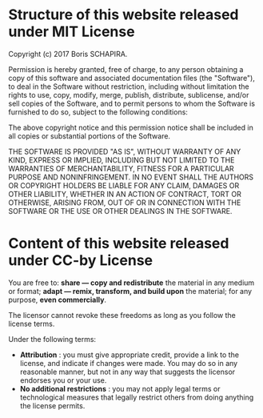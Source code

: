 <!-- @format -->

# Structure of this website released under MIT License

Copyright (c) 2017 Boris SCHAPIRA.

Permission is hereby granted, free of charge, to any person obtaining a copy of
this software and associated documentation files (the "Software"), to deal in
the Software without restriction, including without limitation the rights to
use, copy, modify, merge, publish, distribute, sublicense, and/or sell copies of
the Software, and to permit persons to whom the Software is furnished to do so,
subject to the following conditions:

The above copyright notice and this permission notice shall be included in all
copies or substantial portions of the Software.

THE SOFTWARE IS PROVIDED "AS IS", WITHOUT WARRANTY OF ANY KIND, EXPRESS OR
IMPLIED, INCLUDING BUT NOT LIMITED TO THE WARRANTIES OF MERCHANTABILITY, FITNESS
FOR A PARTICULAR PURPOSE AND NONINFRINGEMENT. IN NO EVENT SHALL THE AUTHORS OR
COPYRIGHT HOLDERS BE LIABLE FOR ANY CLAIM, DAMAGES OR OTHER LIABILITY, WHETHER
IN AN ACTION OF CONTRACT, TORT OR OTHERWISE, ARISING FROM, OUT OF OR IN
CONNECTION WITH THE SOFTWARE OR THE USE OR OTHER DEALINGS IN THE SOFTWARE.

# Content of this website released under CC-by License

You are free to: **share — copy and redistribute** the material in any medium or
format; **adapt — remix, transform, and build upon** the material; for any
purpose, **even commercially**.

The licensor cannot revoke these freedoms as long as you follow the license
terms.

Under the following terms:

-   **Attribution** : you must give appropriate credit, provide a link to the
    license, and indicate if changes were made. You may do so in any reasonable
    manner, but not in any way that suggests the licensor endorses you or your
    use.
-   **No additional restrictions** : you may not apply legal terms or
    technological measures that legally restrict others from doing anything the
    license permits.
